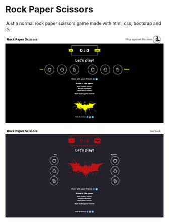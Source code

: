 # Rock Paper Scissors
Just a normal rock paper scissors game made with html, css, bootsrap and js.

![](images/Screenshot.png)


![](images/Screenshot-2.png)
